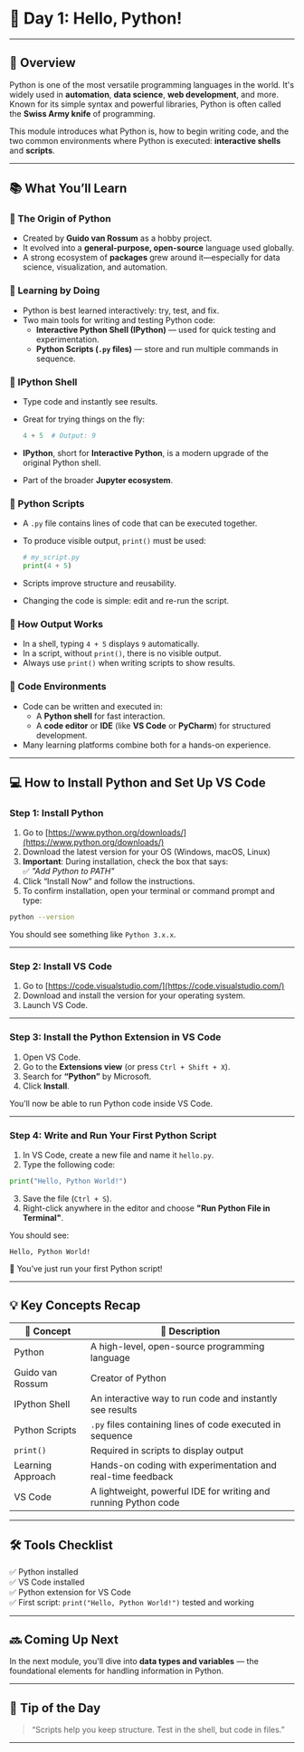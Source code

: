 # 🐍 Day 1: Hello, Python!

---

## 🧭 Overview

Python is one of the most versatile programming languages in the world. It's widely used in **automation**, **data science**, **web development**, and more. Known for its simple syntax and powerful libraries, Python is often called the **Swiss Army knife** of programming.

This module introduces what Python is, how to begin writing code, and the two common environments where Python is executed: **interactive shells** and **scripts**.

---

## 📚 What You’ll Learn

### 🔹 The Origin of Python
- Created by **Guido van Rossum** as a hobby project.
- It evolved into a **general-purpose, open-source** language used globally.
- A strong ecosystem of **packages** grew around it—especially for data science, visualization, and automation.

### 🔹 Learning by Doing
- Python is best learned interactively: try, test, and fix.
- Two main tools for writing and testing Python code:
  - **Interactive Python Shell (IPython)** — used for quick testing and experimentation.
  - **Python Scripts (`.py` files)** — store and run multiple commands in sequence.

### 🔹 IPython Shell
- Type code and instantly see results.
- Great for trying things on the fly:
  
  ```python
  4 + 5  # Output: 9
  ```

- **IPython**, short for **Interactive Python**, is a modern upgrade of the original Python shell.
- Part of the broader **Jupyter ecosystem**.

### 🔹 Python Scripts
- A `.py` file contains lines of code that can be executed together.
- To produce visible output, `print()` must be used:

  ```python
  # my_script.py
  print(4 + 5)
  ```

- Scripts improve structure and reusability.
- Changing the code is simple: edit and re-run the script.

### 🔹 How Output Works
- In a shell, typing `4 + 5` displays `9` automatically.
- In a script, without `print()`, there is no visible output.
- Always use `print()` when writing scripts to show results.

### 🔹 Code Environments
- Code can be written and executed in:
  - A **Python shell** for fast interaction.
  - A **code editor** or **IDE** (like **VS Code** or **PyCharm**) for structured development.
- Many learning platforms combine both for a hands-on experience.

---

## 💻 How to Install Python and Set Up VS Code

### Step 1: Install Python

1. Go to [https://www.python.org/downloads/](https://www.python.org/downloads/)
2. Download the latest version for your OS (Windows, macOS, Linux)
3. **Important**: During installation, check the box that says:  
   ✅ *"Add Python to PATH"*
4. Click “Install Now” and follow the instructions.
5. To confirm installation, open your terminal or command prompt and type:

```bash
python --version
```

You should see something like `Python 3.x.x`.

---

### Step 2: Install VS Code

1. Go to [https://code.visualstudio.com/](https://code.visualstudio.com/)
2. Download and install the version for your operating system.
3. Launch VS Code.

---

### Step 3: Install the Python Extension in VS Code

1. Open VS Code.
2. Go to the **Extensions view** (or press `Ctrl + Shift + X`).
3. Search for **“Python”** by Microsoft.
4. Click **Install**.

You’ll now be able to run Python code inside VS Code.

---

### Step 4: Write and Run Your First Python Script

1. In VS Code, create a new file and name it `hello.py`.
2. Type the following code:

```python
print("Hello, Python World!")
```

3. Save the file (`Ctrl + S`).
4. Right-click anywhere in the editor and choose **"Run Python File in Terminal"**.

You should see:

```
Hello, Python World!
```

🎉 You’ve just run your first Python script!

---

## 💡 Key Concepts Recap

| 🔧 Concept         | 💬 Description                                                                 |
|-------------------|--------------------------------------------------------------------------------|
| Python            | A high-level, open-source programming language                                |
| Guido van Rossum  | Creator of Python                                                             |
| IPython Shell     | An interactive way to run code and instantly see results                      |
| Python Scripts    | `.py` files containing lines of code executed in sequence                     |
| `print()`         | Required in scripts to display output                                         |
| Learning Approach | Hands-on coding with experimentation and real-time feedback                   |
| VS Code           | A lightweight, powerful IDE for writing and running Python code               |

---

## 🛠 Tools Checklist

✅ Python installed  
✅ VS Code installed  
✅ Python extension for VS Code  
✅ First script: `print("Hello, Python World!")` tested and working  

---

## 🔜 Coming Up Next

In the next module, you'll dive into **data types and variables** — the foundational elements for handling information in Python.

---

## 🙌 Tip of the Day

> “Scripts help you keep structure. Test in the shell, but code in files.”

---
